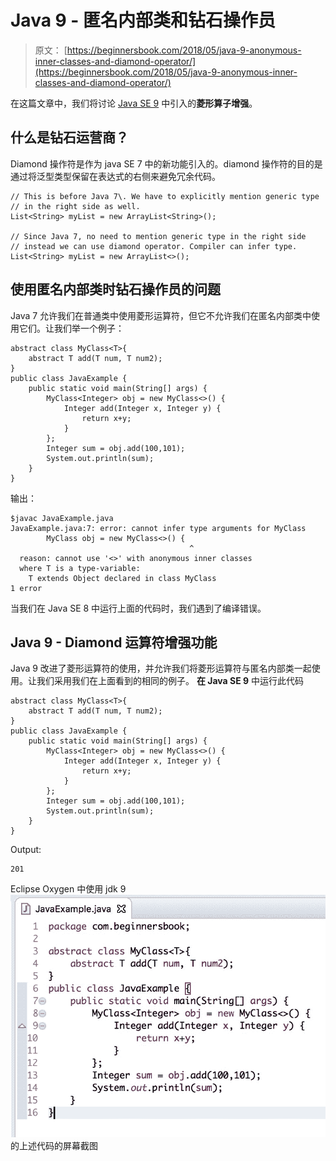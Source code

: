 # Java 9 - 匿名内部类和钻石操作员

> 原文： [https://beginnersbook.com/2018/05/java-9-anonymous-inner-classes-and-diamond-operator/](https://beginnersbook.com/2018/05/java-9-anonymous-inner-classes-and-diamond-operator/)

在这篇文章中，我们将讨论 [Java SE 9](https://beginnersbook.com/2018/04/java-9-features-with-examples/) 中引入的**菱形算子增强**。

## 什么是钻石运营商？

Diamond 操作符是作为 java SE 7 中的新功能引入的。diamond 操作符的目的是通过将泛型类型保留在表达式的右侧来避免冗余代码。

```
// This is before Java 7\. We have to explicitly mention generic type 
// in the right side as well. 
List<String> myList = new ArrayList<String>();

// Since Java 7, no need to mention generic type in the right side
// instead we can use diamond operator. Compiler can infer type.
List<String> myList = new ArrayList<>();
```

## 使用匿名内部类时钻石操作员的问题

Java 7 允许我们在普通类中使用菱形运算符，但它不允许我们在匿名内部类中使用它们。让我们举一个例子：

```
abstract class MyClass<T>{  
    abstract T add(T num, T num2);  
}  
public class JavaExample {  
    public static void main(String[] args) {  
        MyClass<Integer> obj = new MyClass<>() {  
            Integer add(Integer x, Integer y) {  
                return x+y;   
            }  
        };    
        Integer sum = obj.add(100,101);  
        System.out.println(sum);  
    }  
}
```

输出：

```
$javac JavaExample.java
JavaExample.java:7: error: cannot infer type arguments for MyClass
        MyClass obj = new MyClass<>() {  
                                        ^
  reason: cannot use '<>' with anonymous inner classes
  where T is a type-variable:
    T extends Object declared in class MyClass
1 error
```

当我们在 Java SE 8 中运行上面的代码时，我们遇到了编译错误。

## Java 9 - Diamond 运算符增强功能

Java 9 改进了菱形运算符的使用，并允许我们将菱形运算符与匿名内部类一起使用。让我们采用我们在上面看到的相同的例子。
**在 Java SE 9** 中运行此代码

```
abstract class MyClass<T>{  
    abstract T add(T num, T num2);  
}  
public class JavaExample {  
    public static void main(String[] args) {  
        MyClass<Integer> obj = new MyClass<>() {  
            Integer add(Integer x, Integer y) {  
                return x+y;   
            }  
        };    
        Integer sum = obj.add(100,101);  
        System.out.println(sum);  
    }  
}
```

Output:

```
201
```

Eclipse Oxygen 中使用 jdk 9
![java 9 Diamond operator enhancements](img/4147e09853c607b399cf445019a9d443.jpg)的上述代码的屏幕截图
